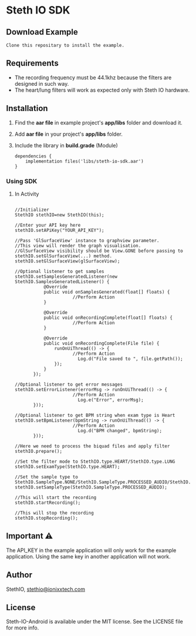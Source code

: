 Steth IO SDK
=======

## Download Example
	Clone this repositary to install the example.

## Requirements
- The recording frequency must be 44.1khz because the filters are designed in such way.
- The heart/lung filters will work as expected only with Steth IO hardware.

## Installation

1. Find the **aar file** in example project's **app/libs** folder and download it.

2. Add **aar file** in your project's **app/libs** folder.

3. Include the library in **build.grade** (Module)

     ```
     dependencies {
         implementation files('libs/steth-io-sdk.aar')
     }
     ```


### Using SDK
1. In Activity
    ```

   //Initializer
    StethIO stethIO=new StethIO(this);
    
   //Enter your API key here
    stethIO.setAPiKey("YOUR_API_KEY");
            
   //Pass 'GlSurfaceView' instance to graphview parameter.
   //This view will render the graph visualisation.
   //GlSurfaceView visibility should be View.GONE before passing to stethIO.setGlSurfaceView(...) method.
    stethIO.setGlSurfaceView(glSurfaceView);
            
   //Optional listener to get samples
    stethIO.setSamplesGeneratedListener(new StethIO.SamplesGeneratedListener() {
               @Override
               public void onSamplesGenerated(float[] floats) {
                          //Perform Action
               }
   
               @Override
               public void onRecordingComplete(float[] floats) {
                          //Perform Action
               }
   
               @Override
               public void onRecordingComplete(File file) {
                   runOnUiThread(() -> {
                          //Perform Action
                            Log.d("File saved to ", file.getPath());
                   });
               }
           });
   
   //Optional listener to get error messages
    stethIO.setErrorListener(errorMsg -> runOnUiThread(() -> {
                          //Perform Action
                            Log.e("Error", errorMsg);
           }));
   
   //Optional listener to get BPM string when exam type is Heart
    stethIO.setBpmListener(bpmString -> runOnUiThread(() -> {
                          //Perform Action
                            Log.d("BPM changed", bpmString);
           }));
    
   //Here we need to process the biquad files and apply filter
    stethIO.prepare();

   //Set the filter mode to StethIO.type.HEART/StethIO.type.LUNG
    stethIO.setExamType(StethIO.type.HEART);
    
   //Set the sample type to StethIO.SampleType.NONE/StethIO.SampleType.PROCESSED_AUDIO/StethIO.SampleType.RAW_AUDIO
    stethIO.setSampleType(StethIO.SampleType.PROCESSED_AUDIO);
   
   //This will start the recording
    stethIO.startRecording();
    
   //This will stop the recording
    stethIO.stopRecording();

    ```
## Important ⚠️
The API_KEY in the example application will only work for the example application. Using the same key in another application will not work.

## Author
StethIO, stethio@ionixxtech.com

## License
Steth-IO-Android is available under the MIT license. See the LICENSE file for more info.
